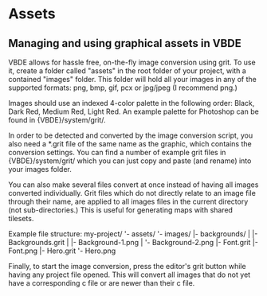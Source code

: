 Assets
======

Managing and using graphical assets in VBDE
-------------------------------------------

VBDE allows for hassle free, on-the-fly image conversion using grit. To use it, create a folder called "assets" in the root folder of your project, with a contained "images" folder. This folder will hold all your images in any of the supported formats: png, bmp, gif, pcx or jpg/jpeg (I recommend png.)

Images should use an indexed 4-color palette in the following order: Black, Dark Red, Medium Red, Light Red. An example palette for Photoshop can be found in {VBDE}/system/grit/.

In order to be detected and converted by the image conversion script, you also need a *.grit file of the same name as the graphic, which contains the conversion settings. You can find a number of example grit files in {VBDE}/system/grit/ which you can just copy and paste (and rename) into your images folder.

You can also make several files convert at once instead of having all images converted individually. Grit files which do not directly relate to an image file through their name, are applied to all images files in the current directory (not sub-directories.) This is useful for generating maps with shared tilesets.

Example file structure:
	my-project/
	  '- assets/
	    '- images/
	      |- backgrounds/
          | |- Backgrounds.grit
          | |- Background-1.png
          | '- Background-2.png
          |- Font.grit
          |- Font.png
          |- Hero.grit
          '- Hero.png

Finally, to start the image conversion, press the editor's grit button while having any project file opened. This will convert all images that do not yet have a corresponding c file or are newer than their c file. 
